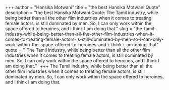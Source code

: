 +++
author = "Hansika Motwani"
title = "the best Hansika Motwani Quote"
description = "the best Hansika Motwani Quote: The Tamil industry, while being better than all the other film industries when it comes to treating female actors, is still dominated by men. So, I can only work within the space offered to heroines, and I think I am doing that."
slug = "the-tamil-industry-while-being-better-than-all-the-other-film-industries-when-it-comes-to-treating-female-actors-is-still-dominated-by-men-so-i-can-only-work-within-the-space-offered-to-heroines-and-i-think-i-am-doing-that"
quote = '''The Tamil industry, while being better than all the other film industries when it comes to treating female actors, is still dominated by men. So, I can only work within the space offered to heroines, and I think I am doing that.'''
+++
The Tamil industry, while being better than all the other film industries when it comes to treating female actors, is still dominated by men. So, I can only work within the space offered to heroines, and I think I am doing that.
